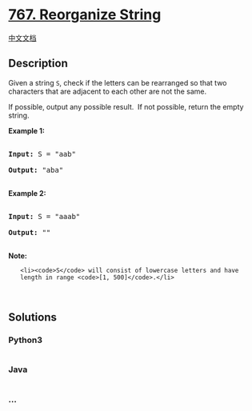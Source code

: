 # [767. Reorganize String](https://leetcode.com/problems/reorganize-string)

[中文文档](/solution/0700-0799/0767.Reorganize%20String/README.md)

## Description
<p>Given a string <code>S</code>, check if the letters can be rearranged so that two characters that are adjacent to each other are not the same.</p>



<p>If possible, output any possible result.&nbsp; If not possible, return the empty string.</p>



<p><strong>Example 1:</strong></p>



<pre>

<strong>Input:</strong> S = &quot;aab&quot;

<strong>Output:</strong> &quot;aba&quot;

</pre>



<p><strong>Example 2:</strong></p>



<pre>

<strong>Input:</strong> S = &quot;aaab&quot;

<strong>Output:</strong> &quot;&quot;

</pre>



<p><strong>Note:</strong></p>



<ul>

	<li><code>S</code> will consist of lowercase letters and have length in range <code>[1, 500]</code>.</li>

</ul>



<p>&nbsp;</p>




## Solutions


<!-- tabs:start -->

### **Python3**

```python

```

### **Java**

```java

```

### **...**
```

```

<!-- tabs:end -->